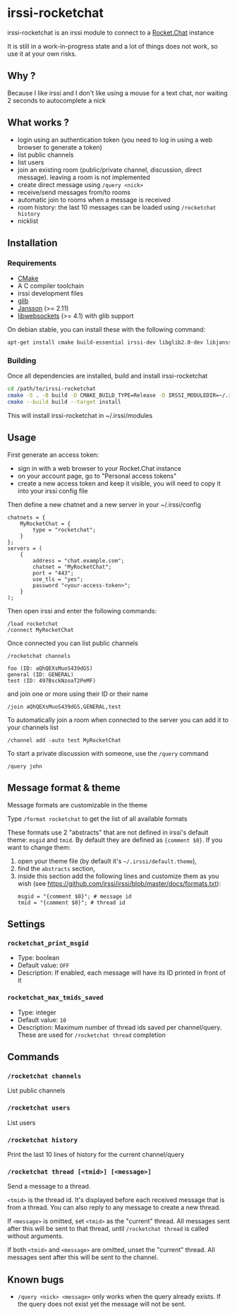 # irssi-rocketchat

irssi-rocketchat is an irssi module to connect to a [Rocket.Chat] instance

It is still in a work-in-progress state and a lot of things does not work, so
use it at your own risks.

## Why ?

Because I like irssi and I don't like using a mouse for a text chat, nor
waiting 2 seconds to autocomplete a nick

## What works ?

* login using an authentication token (you need to log in using a web browser
  to generate a token)
* list public channels
* list users
* join an existing room (public/private channel, discussion, direct message).
  leaving a room is not implemented
* create direct message using `/query <nick>`
* receive/send messages from/to rooms
* automatic join to rooms when a message is received
* room history: the last 10 messages can be loaded using `/rocketchat history`
* nicklist

## Installation

### Requirements

* [CMake](https://cmake.org)
* A C compiler toolchain
* irssi development files
* [glib](https://developer.gnome.org/glib/)
* [Jansson](https://digip.org/jansson/) (>= 2.11)
* [libwebsockets](https://libwebsockets.org/) (>= 4.1) with glib support

On debian stable, you can install these with the following command:

```sh
apt-get install cmake build-essential irssi-dev libglib2.0-dev libjansson-dev libwebsockets-dev
```

### Building

Once all dependencies are installed, build and install irssi-rocketchat

```sh
cd /path/to/irssi-rocketchat
cmake -S . -B build -D CMAKE_BUILD_TYPE=Release -D IRSSI_MODULEDIR=~/.irssi/modules
cmake --build build --target install
```

This will install irssi-rocketchat in ~/.irssi/modules

## Usage

First generate an access token:

* sign in with a web browser to your Rocket.Chat instance
* on your account page, go to "Personal access tokens"
* create a new access token and keep it visible, you will need to copy it into
  your irssi config file

Then define a new chatnet and a new server in your ~/.irssi/config

```
chatnets = {
    MyRocketChat = {
        type = "rocketchat";
    }
};
servers = (
    {
        address = "chat.example.com";
        chatnet = "MyRocketChat";
        port = "443";
        use_tls = "yes";
        password "<your-access-token>";
    }
);
```

Then open irssi and enter the following commands:

```
/load rocketchat
/connect MyRocketChat
```

Once connected you can list public channels

```
/rocketchat channels
```

```
foo (ID: aQhQEXsMuoS439dGS)
general (ID: GENERAL)
test (ID: 497BsckNzoaT2PeMF)
```

and join one or more using their ID or their name

```
/join aQhQEXsMuoS439dGS,GENERAL,test
```

To automatically join a room when connected to the server you can add it to
your channels list

```
/channel add -auto test MyRocketChat
```

To start a private discussion with someone, use the `/query` command

```
/query john
```

## Message format & theme

Message formats are customizable in the theme

Type `/format rocketchat` to get the list of all available formats

These formats use 2 "abstracts" that are not defined in irssi's default theme:
`msgid` and `tmid`. By default they are defined as `{comment $0}`. If you want
to change them:

1. open your theme file (by default it's `~/.irssi/default.theme`),
2. find the `abstracts` section,
3. inside this section add the following lines and customize them as you wish
   (see https://github.com/irssi/irssi/blob/master/docs/formats.txt):
   ```
   msgid = "{comment $0}"; # message id
   tmid = "{comment $0}"; # thread id
   ```

## Settings

### `rocketchat_print_msgid`

- Type: boolean
- Default value: `OFF`
- Description: If enabled, each message will have its ID printed in front of it

### `rocketchat_max_tmids_saved`

- Type: integer
- Default value: `10`
- Description: Maximum number of thread ids saved per channel/query. These are
  used for `/rocketchat thread` completion

## Commands

### `/rocketchat channels`

List public channels

### `/rocketchat users`

List users

### `/rocketchat history`

Print the last 10 lines of history for the current channel/query

### `/rocketchat thread [<tmid>] [<message>]`

Send a message to a thread.

`<tmid>` is the thread id. It's displayed before each received message that is
from a thread. You can also reply to any message to create a new thread.

If `<message>` is omitted, set `<tmid>` as the "current" thread.
All messages sent after this will be sent to that thread, until
`/rocketchat thread` is called without arguments.

If both `<tmid>` and `<message>` are omitted, unset the "current" thread.
All messages sent after this will be sent to the channel.

## Known bugs

* `/query <nick> <message>` only works when the query already exists. If the
  query does not exist yet the message will not be sent.

[Rocket.Chat]: https://rocket.chat/
